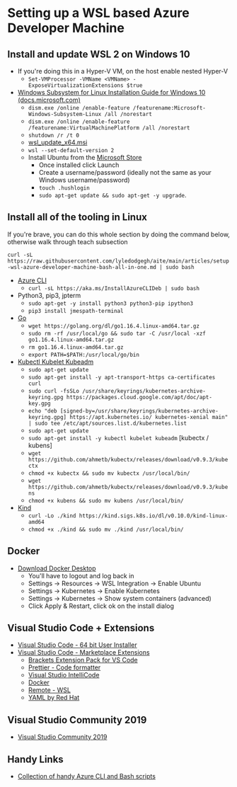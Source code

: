 # Setting up a WSL based Azure Developer Machine

## Install and update WSL 2 on Windows 10

- If you're doing this in a Hyper-V VM, on the host enable nested Hyper-V
  - `Set-VMProcessor -VMName <VMName> -ExposeVirtualizationExtensions $true`
- [Windows Subsystem for Linux Installation Guide for Windows 10 (docs.microsoft.com)](https://docs.microsoft.com/windows/wsl/install-win10)
  - `dism.exe /online /enable-feature /featurename:Microsoft-Windows-Subsystem-Linux /all /norestart`
  - `dism.exe /online /enable-feature /featurename:VirtualMachinePlatform /all /norestart`
  - `shutdown /r /t 0`
  - [wsl_update_x64.msi](https://wslstorestorage.blob.core.windows.net/wslblob/wsl_update_x64.msi)
  - `wsl --set-default-version 2`
  - Install Ubuntu from the [Microsoft Store](https://aka.ms/wslstore)
    - Once installed click Launch
    - Create a username/password (ideally not the same as your Windows username/password)
    - `touch .hushlogin`
    - `sudo apt-get update && sudo apt-get -y upgrade`.

## Install all of the tooling in Linux

If you're brave, you can do this whole section by doing the command below, otherwise walk through teach subsection

  `curl -sL https://raw.githubusercontent.com/lyledodgegh/aite/main/articles/setup-wsl-azure-developer-machine-bash-all-in-one.md | sudo bash`

- [Azure CLI](https://docs.microsoft.com/cli/azure/install-azure-cli-linux)
  - `curl -sL https://aka.ms/InstallAzureCLIDeb | sudo bash`
- Python3, pip3, jpterm
  - `sudo apt-get -y install python3 python3-pip ipython3`
  - `pip3 install jmespath-terminal`
- [Go](https://golang.org/doc/install)
  - `wget https://golang.org/dl/go1.16.4.linux-amd64.tar.gz`
  - `sudo rm -rf /usr/local/go && sudo tar -C /usr/local -xzf go1.16.4.linux-amd64.tar.gz`
  - `rm go1.16.4.linux-amd64.tar.gz`
  - `export PATH=$PATH:/usr/local/go/bin`
- [Kubectl Kubelet Kubeadm](https://kubernetes.io/docs/tasks/tools/install-kubectl-linux/)
  - `sudo apt-get update`
  - `sudo apt-get install -y apt-transport-https ca-certificates curl`
  - `sudo curl -fsSLo /usr/share/keyrings/kubernetes-archive-keyring.gpg https://packages.cloud.google.com/apt/doc/apt-key.gpg`
  - `echo "deb [signed-by=/usr/share/keyrings/kubernetes-archive-keyring.gpg] https://apt.kubernetes.io/ kubernetes-xenial main" | sudo tee /etc/apt/sources.list.d/kubernetes.list`
  - `sudo apt-get update`
  - `sudo apt-get install -y kubectl kubelet kubeadm`
  [kubectx / kubens]
  - `wget https://github.com/ahmetb/kubectx/releases/download/v0.9.3/kubectx`
  - `chmod +x kubectx && sudo mv kubectx /usr/local/bin/`
  - `wget https://github.com/ahmetb/kubectx/releases/download/v0.9.3/kubens`
  - `chmod +x kubens && sudo mv kubens /usr/local/bin/`
- [Kind](https://kind.sigs.k8s.io/docs/user/using-wsl2/)
  - `curl -Lo ./kind https://kind.sigs.k8s.io/dl/v0.10.0/kind-linux-amd64`
  - `chmod +x ./kind && sudo mv ./kind /usr/local/bin/`

## Docker

- [Download Docker Desktop](https://desktop.docker.com/win/stable/amd64/Docker%20Desktop%20Installer.exe)
  - You'll have to logout and log back in
  - Settings -> Resources -> WSL Integration -> Enable Ubuntu
  - Settings -> Kubernetes -> Enable Kubernetes
  - Settings -> Kubernetes -> Show system containers (advanced)
  - Click Apply & Restart, click ok on the install dialog


## Visual Studio Code + Extensions

- [Visual Studio Code - 64 bit User Installer](https://code.visualstudio.com/docs/?dv=win64user)
- [Visual Studio Code - Marketplace Extensions](https://marketplace.visualstudio.com/vscode)
  - [Brackets Extension Pack for VS Code](https://marketplace.visualstudio.com/items?itemName=ms-vscode.brackets-pack)
  - [Prettier - Code formatter](https://marketplace.visualstudio.com/items?itemName=esbenp.prettier-vscode)
  - [Visual Studio IntelliCode](https://marketplace.visualstudio.com/items?itemName=VisualStudioExptTeam.vscodeintellicode)
  - [Docker](https://marketplace.visualstudio.com/items?itemName=ms-azuretools.vscode-docker)
  - [Remote - WSL](https://marketplace.visualstudio.com/items?itemName=ms-vscode-remote.remote-wsl)
  - [YAML by Red Hat](https://marketplace.visualstudio.com/items?itemName=redhat.vscode-yaml)

## Visual Studio Community 2019

- [Visual Studio Community 2019](https://visualstudio.microsoft.com/vs/community/)

## Handy Links

- [Collection of handy Azure CLI and Bash scripts](https://pascalnaber.wordpress.com/2020/01/10/collection-of-handy-azure-cli-and-bash-scripts/)